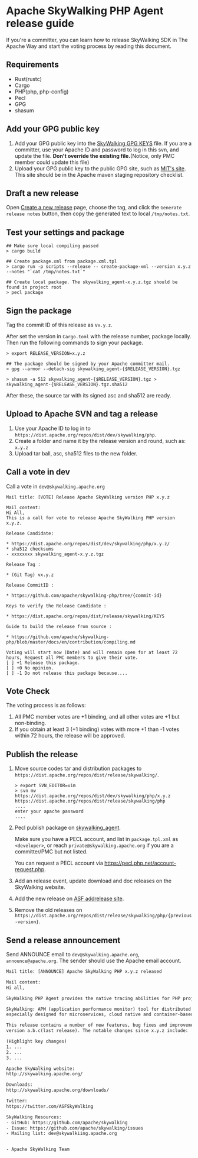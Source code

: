 # Apache SkyWalking PHP Agent release guide

If you're a committer, you can learn how to release SkyWalking SDK in The Apache Way and start the voting process by
reading this document.

## Requirements

- Rust(rustc)
- Cargo
- PHP(php, php-config)
- Pecl
- GPG
- shasum

## Add your GPG public key

1. Add your GPG public key into the [SkyWalking GPG KEYS](https://dist.apache.org/repos/dist/release/skywalking/KEYS)
   file. If you are a committer, use your Apache ID and password to log in this svn, and update the file. **Don't
   override the existing file.**(Notice, only PMC member could update this file)
2. Upload your GPG public key to the public GPG site, such as [MIT's site](http://pgp.mit.edu:11371/). This site should
   be in the Apache maven staging repository checklist.

## Draft a new release

Open [Create a new release](https://github.com/apache/skywalking-php/releases/new) page, choose the tag, and click the `Generate release notes` button, then copy the generated text to local `/tmp/notes.txt`.

## Test your settings and package

```shell
## Make sure local compiling passed
> cargo build

## Create package.xml from package.xml.tpl
> cargo run -p scripts --release -- create-package-xml --version x.y.z --notes "`cat /tmp/notes.txt`"

## Create local package. The skywalking_agent-x.y.z.tgz should be found in project root
> pecl package
```

## Sign the package

Tag the commit ID of this release as v`x.y.z`.

After set the version in `Cargo.toml` with the release number, package locally. Then run the following commands to sign
your package.

```shell
> export RELEASE_VERSION=x.y.z

## The package should be signed by your Apache committer mail.
> gpg --armor --detach-sig skywalking_agent-{$RELEASE_VERSION}.tgz

> shasum -a 512 skywalking_agent-{$RELEASE_VERSION}.tgz > skywalking_agent-{$RELEASE_VERSION}.tgz.sha512
```

After these, the source tar with its signed asc and sha512 are ready.

## Upload to Apache SVN and tag a release

1. Use your Apache ID to log in to `https://dist.apache.org/repos/dist/dev/skywalking/php`.
2. Create a folder and name it by the release version and round, such as: `x.y.z`
3. Upload tar ball, asc, sha512 files to the new folder.

## Call a vote in dev

Call a vote in `dev@skywalking.apache.org`

```
Mail title: [VOTE] Release Apache SkyWalking version PHP x.y.z

Mail content:
Hi All,
This is a call for vote to release Apache SkyWalking PHP version x.y.z.

Release Candidate:

* https://dist.apache.org/repos/dist/dev/skywalking/php/x.y.z/
* sha512 checksums
- xxxxxxxx skywalking_agent-x.y.z.tgz

Release Tag :

* (Git Tag) vx.y.z

Release CommitID :

* https://github.com/apache/skywalking-php/tree/{commit-id}

Keys to verify the Release Candidate :

* https://dist.apache.org/repos/dist/release/skywalking/KEYS

Guide to build the release from source :

* https://github.com/apache/skywalking-php/blob/master/docs/en/contribution/compiling.md

Voting will start now (Date) and will remain open for at least 72
hours, Request all PMC members to give their vote.
[ ] +1 Release this package.
[ ] +0 No opinion.
[ ] -1 Do not release this package because....
```

## Vote Check

The voting process is as follows:

1. All PMC member votes are +1 binding, and all other votes are +1 but non-binding.
1. If you obtain at least 3 (+1 binding) votes with more +1 than -1 votes within 72 hours, the release will be approved.

## Publish the release

1. Move source codes tar and distribution packages to `https://dist.apache.org/repos/dist/release/skywalking/`.

   ```shell
   > export SVN_EDITOR=vim
   > svn mv https://dist.apache.org/repos/dist/dev/skywalking/php/x.y.z https://dist.apache.org/repos/dist/release/skywalking/php
   ....
   enter your apache password
   ....
   ```

2. Pecl publish package on [skywalking_agent](https://pecl.php.net/package/skywalking_agent).

   Make sure you have a PECL account, and list in `package.tpl.xml` as `<developer>`,
   or reach `private@skywalking.apache.org` if you are a committer/PMC but not listed.

   You can request a PECL account via <https://pecl.php.net/account-request.php>.

3. Add an release event, update download and doc releases on the SkyWalking website.

4. Add the new release on [ASF addrelease site](https://reporter.apache.org/addrelease.html?skywalking).

5. Remove the old releases on `https://dist.apache.org/repos/dist/release/skywalking/php/{previous-version}`.

## Send a release announcement

Send ANNOUNCE email to `dev@skywalking.apache.org`, `announce@apache.org`. The sender should use the Apache email
account.

```txt
Mail title: [ANNOUNCE] Apache SkyWalking PHP x.y.z released

Mail content:
Hi all,

SkyWalking PHP Agent provides the native tracing abilities for PHP project.

SkyWalking: APM (application performance monitor) tool for distributed systems,
especially designed for microservices, cloud native and container-based (Docker, Kubernetes, Mesos) architectures.

This release contains a number of new features, bug fixes and improvements compared to
version a.b.c(last release). The notable changes since x.y.z include:

(Highlight key changes)
1. ...
2. ...
3. ...

Apache SkyWalking website:
http://skywalking.apache.org/

Downloads:
http://skywalking.apache.org/downloads/

Twitter:
https://twitter.com/ASFSkyWalking

SkyWalking Resources:
- GitHub: https://github.com/apache/skywalking
- Issue: https://github.com/apache/skywalking/issues
- Mailing list: dev@skywalkiing.apache.org


- Apache SkyWalking Team
```
